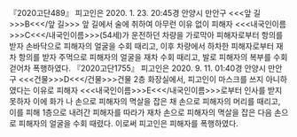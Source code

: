 『2020고단489』
피고인은 2020. 1. 23. 20:45경 안양시 만안구 <<<앞 길>>>B<<</앞 길>>> 앞 길에서 술에 취하여 아무런 이유 없이 피해자 <<<내국인이름>>>C<<</내국인이름>>>(54세)가 운전하던 차량을 가로막아 피해자로부터 항의를 받자 손바닥으로 피해자의 얼굴을 수회 때리고, 이후 차량에서 하차한 피해자로부터 재차 항의를 받자 주먹으로 피해자의 얼굴을 재차 수회 때리고, 발로 피해자의 복부를 수회 걷어차 폭행하였다.
『2020고단1755』
피고인은 2020. 9. 11. 01:40경 안양시 만안구 <<<건물>>>D<<</건물>>>건물 2층 화장실에서, 피고인이 마스크를 쓰지 아니하였다는 이유로 피해자 <<<내국인이름>>>E<<</내국인이름>>>로부터 인사를 받지 못하자 이에 화가 나 손으로 피해자의 멱살을 잡은 채 손으로 피해자의 머리를 때리고, 이를 피해 1층으로 내려간 피해자를 따라가 재차 손으로 피해자의 멱살을 잡은 다음 손으로 피해자의 얼굴을 수회 때렸다.
이로써 피고인은 피해자를 폭행하였다.